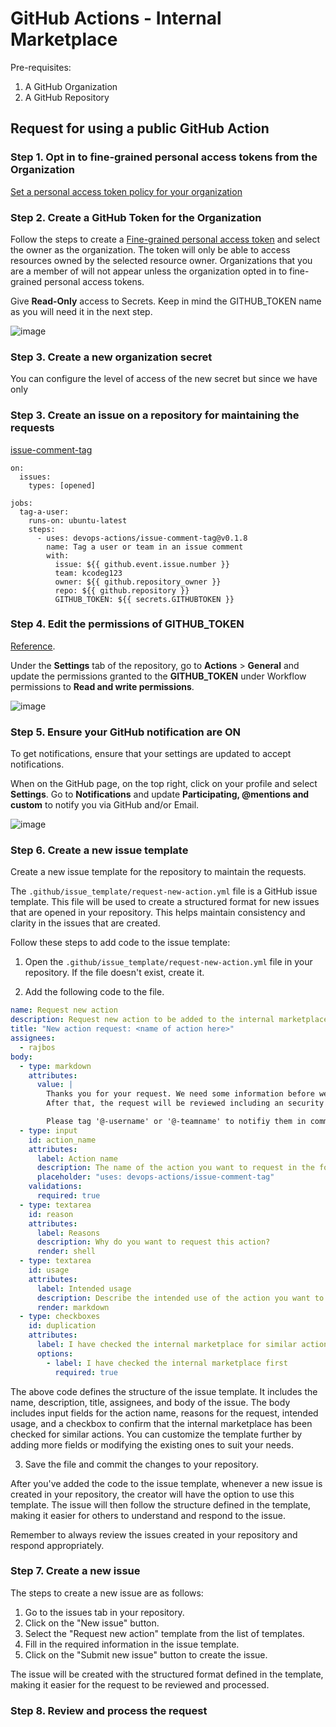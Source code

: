 # GitHub Actions - Internal Marketplace

Pre-requisites:
1. A GitHub Organization
2. A GitHub Repository

## Request for using a public GitHub Action

### Step 1. Opt in to fine-grained personal access tokens from the Organization

[Set a personal access token policy for your organization](https://docs.github.com/en/enterprise-cloud@latest/organizations/managing-programmatic-access-to-your-organization/setting-a-personal-access-token-policy-for-your-organization)


### Step 2. Create a GitHub Token for the Organization

Follow the steps to create a [Fine-grained personal access token](https://docs.github.com/en/enterprise-cloud@latest/authentication/keeping-your-account-and-data-secure/managing-your-personal-access-tokens#creating-a-fine-grained-personal-access-token) and select the owner as the organization. The token will only be able to access resources owned by the selected resource owner. Organizations that you are a member of will not appear unless the organization opted in to fine-grained personal access tokens. 

Give **Read-Only** access to Secrets. Keep in mind the GITHUB_TOKEN name as you will need it in the next step.

![image](https://github.com/kcodeg123/GHActions-Internal-Marketplace/assets/3813135/3f9fe67a-fe2e-4c5d-83d1-e1debd8689b7)

### Step 3. Create a new organization secret

You can configure the level of access of the new secret but since we have only 

### Step 3. Create an issue on a repository for maintaining the requests

[issue-comment-tag](https://github.com/marketplace/actions/issue-comment-tag)

    on:
      issues:
        types: [opened]
        
    jobs:
      tag-a-user:
        runs-on: ubuntu-latest
        steps: 
          - uses: devops-actions/issue-comment-tag@v0.1.8
            name: Tag a user or team in an issue comment
            with: 
              issue: ${{ github.event.issue.number }}
              team: kcodeg123
              owner: ${{ github.repository_owner }}
              repo: ${{ github.repository }}
              GITHUB_TOKEN: ${{ secrets.GITHUBTOKEN }}

### Step 4. Edit the permissions of GITHUB_TOKEN

[Reference](https://docs.github.com/en/actions/security-guides/automatic-token-authentication).

Under the **Settings** tab of the repository, go to **Actions** > **General** and update the permissions granted to the **GITHUB_TOKEN** under Workflow permissions to **Read and write permissions**.  

![image](https://github.com/kcodeg123/GHActions-Internal-Marketplace/assets/3813135/fbab478f-f362-4dd1-916b-e82315edf900)

### Step 5. Ensure your GitHub notification are ON

To get notifications, ensure that your settings are updated to accept notifications.

When on the GitHub page, on the top right, click on your profile and select **Settings**. Go to **Notifications** and update **Participating, @mentions and custom** to notify you via GitHub and/or Email.

![image](https://github.com/kcodeg123/GHActions-Internal-Marketplace/assets/3813135/c4ceeb61-a0ac-4056-8271-8226dc41bf2b)

### Step 6. Create a new issue template

Create a new issue template for the repository to maintain the requests. 

The `.github/issue_template/request-new-action.yml` file is a GitHub issue template. This file will be used to create a structured format for new issues that are opened in your repository. This helps maintain consistency and clarity in the issues that are created.

Follow these steps to add code to the issue template:

1. Open the `.github/issue_template/request-new-action.yml` file in your repository. If the file doesn't exist, create it.

2. Add the following code to the file.

```yml
name: Request new action
description: Request new action to be added to the internal marketplace
title: "New action request: <name of action here>"
assignees:
  - rajbos
body:
  - type: markdown
    attributes:
      value: |
        Thanks you for your request. We need some information before we can proceed.
        After that, the request will be reviewed including an security assesment. Process tracking will happen inside this issue.

        Please tag '@-username' or '@-teamname' to notifiy them in comments.
  - type: input
    id: action_name
    attributes:
      label: Action name
      description: The name of the action you want to request in the format owner/repository
      placeholder: "uses: devops-actions/issue-comment-tag"
    validations:
      required: true
  - type: textarea
    id: reason
    attributes:
      label: Reasons
      description: Why do you want to request this action?
      render: shell
  - type: textarea
    id: usage
    attributes:
      label: Intended usage
      description: Describe the intended use of the action you want to request, include example repositories if you can.
      render: markdown
  - type: checkboxes
    id: duplication
    attributes:
      label: I have checked the internal marketplace for similar actions and couldn't find one that works for us.
      options:
        - label: I have checked the internal marketplace first
          required: true
```

The above code defines the structure of the issue template. It includes the name, description, title, assignees, and body of the issue. The body includes input fields for the action name, reasons for the request, intended usage, and a checkbox to confirm that the internal marketplace has been checked for similar actions. You can customize the template further by adding more fields or modifying the existing ones to suit your needs.

3. Save the file and commit the changes to your repository.

After you've added the code to the issue template, whenever a new issue is created in your repository, the creator will have the option to use this template. The issue will then follow the structure defined in the template, making it easier for others to understand and respond to the issue.

Remember to always review the issues created in your repository and respond appropriately.

### Step 7. Create a new issue

The steps to create a new issue are as follows:

1. Go to the issues tab in your repository.
2. Click on the "New issue" button.
3. Select the "Request new action" template from the list of templates.
4. Fill in the required information in the issue template.
5. Click on the "Submit new issue" button to create the issue.

The issue will be created with the structured format defined in the template, making it easier for the request to be reviewed and processed.

### Step 8. Review and process the request